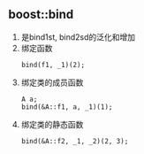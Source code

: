 ## boost::bind
1. 是bind1st, bind2sd的泛化和增加
1. 绑定函数
   ```
   bind(f1, _1)(2);
   ```
2. 绑定类的成员函数
   ```
   A a;
   bind(&A::f1, a, _1)(1);
   ```
3. 绑定类的静态函数
   ```
   bind(&A::f2, _1, _2)(2, 3);
   ```